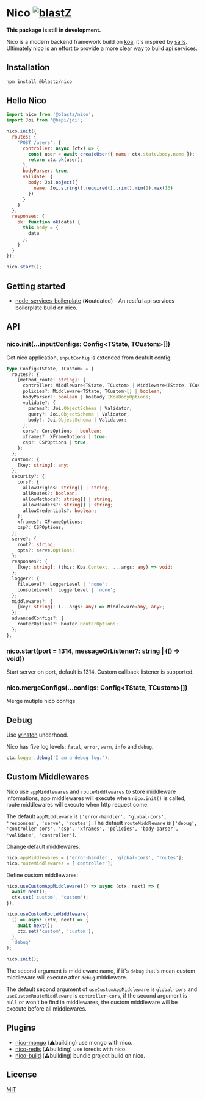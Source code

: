 # Nico [![blastZ](https://circleci.com/gh/blastZ/nico.svg?style=svg)](https://circleci.com/gh/blastZ/nico)

**This package is still in development.**

Nico is a modern backend framework build on [koa](https://github.com/koajs/koa), it's inspired by [sails](https://github.com/balderdashy/sails). Ultimately nico is an effort to provide a more clear way to build api services.

## Installation

```bash
npm install @blastz/nico
```

## Hello Nico

```js
import nico from '@blastz/nico';
import Joi from '@hapi/joi';

nico.init({
  routes: {
    'POST /users': {
      controller: async (ctx) => {
        const user = await createUser({ name: ctx.state.body.name });
        return ctx.ok(user);
      },
      bodyParser: true,
      validate: {
        body: Joi.object({
          name: Joi.string().required().trim().min(1).max(16)
        })
      }
    }
  },
  responses: {
    ok: function ok(data) {
      this.body = {
        data
      };
    }
  }
});

nico.start();
```

## Getting started

- [node-services-boilerplate](https://github.com/blastZ/node-services-boilerplate) (❌outdated) - An restful api services boilerplate build on nico.

## API

### nico.init(...inputConfigs: Config<TState, TCustom>[])

Get nico application, `inputConfig` is extended from deafult config:

```ts
type Config<TState, TCustom> = {
  routes?: {
    [method_route: string]: {
      controller: Middleware<TState, TCustom> | Middleware<TState, TCustom>[];
      policies?: Middleware<TState, TCustom>[] | boolean;
      bodyParser?: boolean | koaBody.IKoaBodyOptions;
      validate?: {
        params?: Joi.ObjectSchema | Validator;
        query?: Joi.ObjectSchema | Validator;
        body?: Joi.ObjectSchema | Validator;
      };
      cors?: CorsOptions | boolean;
      xframes?: XFrameOptions | true;
      csp?: CSPOptions | true;
    };
  };
  custom?: {
    [key: string]: any;
  };
  security?: {
    cors?: {
      allowOrigins: string[] | string;
      allRoutes?: boolean;
      allowMethods?: string[] | string;
      allowHeaders?: string[] | string;
      allowCredentials?: boolean;
    };
    xframes?: XFrameOptions;
    csp?: CSPOptions;
  };
  serve?: {
    root?: string;
    opts?: serve.Options;
  };
  responses?: {
    [key: string]: (this: Koa.Context, ...args: any) => void;
  };
  logger?: {
    fileLevel?: LoggerLevel | 'none';
    consoleLevel?: LoggerLevel | 'none';
  };
  middlewares?: {
    [key: string]: (...args: any) => Middleware<any, any>;
  };
  advancedConfigs?: {
    routerOptions?: Router.RouterOptions;
  };
};
```

### nico.start(port = 1314, messageOrListener?: string | (() => void))

Start server on port, default is 1314. Custom callback listener is supported.

### nico.mergeConfigs(...configs: Config<TState, TCustom>[])

Merge mutiple nico configs

## Debug

Use [winston](https://github.com/winstonjs/winston) underhood.

Nico has five log levels: `fatal`, `error`, `warn`, `info` and `debug`.

```js
ctx.logger.debug('I am a debug log.');
```

## Custom Middlewares

Nico use `appMiddlewares` and `routeMiddlewares` to store middleware informations, app middlewares will execute when `nico.init()` is called,
route middlewares will execute when http request come.

The default `appMiddleware` is `['error-handler', 'global-cors', 'responses', 'serve', 'routes']`.
The default `routeMiddleware` is `['debug', 'controller-cors', 'csp', 'xframes', 'policies', 'body-parser', 'validate', 'controller']`.

Change default middlewares:

```js
nico.appMiddlewares = ['error-handler', 'global-cors', 'routes'];
nico.routeMiddlewares = ['controller'];
```

Define custom middlewares:

```js
nico.useCustomAppMiddleware(() => async (ctx, next) => {
  await next();
  ctx.set('custom', 'custom');
});

nico.useCustomRouteMiddleware(
  () => async (ctx, next) => {
    await next();
    ctx.set('custom', 'custom');
  },
  'debug'
);

nico.init();
```

The second argument is middleware name, if it's `debug` that's mean custom middleware will execute after `debug` middleware.

The default second argument of `useCustomAppMiddleware` is `global-cors` and `useCustomRouteMiddleware` is `controller-cors`, if the second argument is `null`
or won't be find in middlewares, the custom middleware will be execute before all middlewares.

## Plugins

- [nico-mongo](https://github.com/blastZ/nico-mongo) (⚠️building) use mongo with nico.
- [nico-redis](https://github.com/blastZ/nico-redis) (⚠️building) use ioredis with nico.
- [nico-build](https://github.com/blastZ/nico-build) (⚠️building) bundle project build on nico.

## License

[MIT](https://github.com/blastZ/nico/blob/master/LICENSE)
